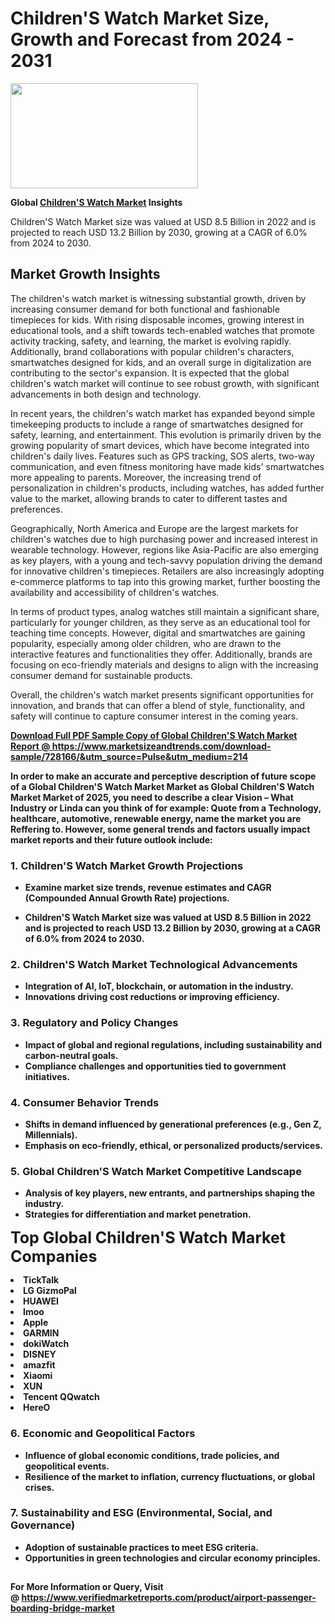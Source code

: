 <H1>Children'S Watch Market Size, Growth and Forecast from 2024 - 2031</H1><img class="aligncenter size-medium wp-image-584254" src="https://thirdeyenews.in/wp-content/uploads/2024/09/Global-Market-Research-300x168.jpeg" alt="" width="300" height="168" /><p><strong>Global&nbsp;<a href="https://www.marketsizeandtrends.com/download-sample/728166/&amp;utm_source=Pulse&amp;utm_medium=214">Children'S Watch Market</a> Insights</strong></p><p>Children'S Watch Market size was valued at USD 8.5 Billion in 2022 and is projected to reach USD 13.2 Billion by 2030, growing at a CAGR of 6.0% from 2024 to 2030.</p><p><h2>Market Growth Insights</h2> <p>The children's watch market is witnessing substantial growth, driven by increasing consumer demand for both functional and fashionable timepieces for kids. With rising disposable incomes, growing interest in educational tools, and a shift towards tech-enabled watches that promote activity tracking, safety, and learning, the market is evolving rapidly. Additionally, brand collaborations with popular children's characters, smartwatches designed for kids, and an overall surge in digitalization are contributing to the sector's expansion. It is expected that the global children's watch market will continue to see robust growth, with significant advancements in both design and technology.</p> <p><strong><a href="#"></a></strong></p> <p>In recent years, the children's watch market has expanded beyond simple timekeeping products to include a range of smartwatches designed for safety, learning, and entertainment. This evolution is primarily driven by the growing popularity of smart devices, which have become integrated into children's daily lives. Features such as GPS tracking, SOS alerts, two-way communication, and even fitness monitoring have made kids' smartwatches more appealing to parents. Moreover, the increasing trend of personalization in children's products, including watches, has added further value to the market, allowing brands to cater to different tastes and preferences.</p> <p>Geographically, North America and Europe are the largest markets for children's watches due to high purchasing power and increased interest in wearable technology. However, regions like Asia-Pacific are also emerging as key players, with a young and tech-savvy population driving the demand for innovative children's timepieces. Retailers are also increasingly adopting e-commerce platforms to tap into this growing market, further boosting the availability and accessibility of children's watches.</p> <p>In terms of product types, analog watches still maintain a significant share, particularly for younger children, as they serve as an educational tool for teaching time concepts. However, digital and smartwatches are gaining popularity, especially among older children, who are drawn to the interactive features and functionalities they offer. Additionally, brands are focusing on eco-friendly materials and designs to align with the increasing consumer demand for sustainable products.</p> <p>Overall, the children's watch market presents significant opportunities for innovation, and brands that can offer a blend of style, functionality, and safety will continue to capture consumer interest in the coming years.</p> <p><strong><a href="#"></p><p><span class=""><strong>Download Full PDF Sample Copy of Global Children'S Watch Market Report</strong> @ <a href="https://www.marketsizeandtrends.com/download-sample/728166/&amp;utm_source=Pulse&amp;utm_medium=214" target="_blank">https://www.marketsizeandtrends.com/download-sample/728166/&amp;utm_source=Pulse&amp;utm_medium=214</a></span></p><p>In order to make an accurate and perceptive description of future scope of a Global&nbsp;Children'S Watch Market Market as Global&nbsp;Children'S Watch Market Market of 2025, you need to describe a clear Vision &ndash; What Industry or Linda can you think of for example: Quote from a Technology, healthcare, automotive, renewable energy, name the market you are Reffering to. However, some general trends and factors usually impact market reports and their future outlook include:</p><h3>1.&nbsp;<strong>Children'S Watch Market Growth Projections</strong></h3><ul><li>Examine market size trends, revenue estimates and CAGR (Compounded Annual Growth Rate) projections.</li><li><p>Children'S Watch Market size was valued at USD 8.5 Billion in 2022 and is projected to reach USD 13.2 Billion by 2030, growing at a CAGR of 6.0% from 2024 to 2030.</p></li></ul><h3>2.&nbsp;<strong>Children'S Watch Market Technological Advancements</strong></h3><ul><li>Integration of AI, IoT, blockchain, or automation in the industry.</li><li>Innovations driving cost reductions or improving efficiency.</li></ul><h3>3.&nbsp;<strong>Regulatory and Policy Changes</strong></h3><ul><li>Impact of global and regional regulations, including sustainability and carbon-neutral goals.</li><li>Compliance challenges and opportunities tied to government initiatives.</li></ul><h3>4.&nbsp;<strong>Consumer Behavior Trends</strong></h3><ul><li>Shifts in demand influenced by generational preferences (e.g., Gen Z, Millennials).</li><li>Emphasis on eco-friendly, ethical, or personalized products/services.</li></ul><h3>5.&nbsp;<strong>Global Children'S Watch Market Competitive Landscape</strong></h3><ul><li>Analysis of key players, new entrants, and partnerships shaping the industry.</li><li>Strategies for differentiation and market penetration.</li></ul><p data-pm-slice="1 1 []"><span style="color: inherit; font-family: inherit; font-size: 25px;">Top Global Children'S Watch Market Companies</span></p><div class="" data-test-id=""><p><li>TickTalk</li><li> LG GizmoPal</li><li> HUAWEI</li><li> Imoo</li><li> Apple</li><li> GARMIN</li><li> dokiWatch</li><li> DISNEY</li><li> amazfit</li><li> Xiaomi</li><li> XUN</li><li> Tencent QQwatch</li><li> HereO</li></p></div><h3>6.&nbsp;<strong>Economic and Geopolitical Factors</strong></h3><ul><li>Influence of global economic conditions, trade policies, and geopolitical events.</li><li>Resilience of the market to inflation, currency fluctuations, or global crises.</li></ul><h3>7.&nbsp;<strong>Sustainability and ESG (Environmental, Social, and Governance)</strong></h3><ul><li>Adoption of sustainable practices to meet ESG criteria.</li><li>Opportunities in green technologies and circular economy principles.</li></ul><h2><strong style="font-size: 14px;">For More Information or Query, Visit @&nbsp;</strong><a style="background-color: #ffffff; font-size: 14px;" href="https://www.marketsizeandtrends.com/report/children-s-watch-market/" target="_blank">https://www.verifiedmarketreports.com/product/airport-passenger-boarding-bridge-market</a></h2>

